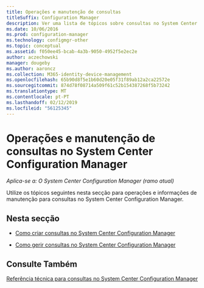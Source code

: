 ```yaml
---
title: Operações e manutenção de consultas
titleSuffix: Configuration Manager
description: Ver uma lista de tópicos sobre consultas no System Center Configuration Manager. O foco é operações e manutenção.
ms.date: 10/06/2016
ms.prod: configuration-manager
ms.technology: configmgr-other
ms.topic: conceptual
ms.assetid: f050ee45-bcab-4a3b-9050-4952f5e2ec2e
author: aczechowski
manager: dougeby
ms.author: aaroncz
ms.collection: M365-identity-device-management
ms.openlocfilehash: 65b90d8f5e1b60d20e05f31f89ab12a2ca22572e
ms.sourcegitcommit: 874d78f08714a509f61c52b154387268f5b73242
ms.translationtype: MT
ms.contentlocale: pt-PT
ms.lasthandoff: 02/12/2019
ms.locfileid: "56125345"
---
```

# <a name="operations-and-maintenance-for-queries-in-system-center-configuration-manager"></a>Operações e manutenção de consultas no System Center Configuration Manager

*Aplica-se a: O System Center Configuration Manager (ramo atual)*

Utilize os tópicos seguintes nesta secção para operações e informações de manutenção para consultas no System Center Configuration Manager.  

## <a name="in-this-section"></a>Nesta secção  

-   [Como criar consultas no System Center Configuration Manager](../../../core/servers/manage/create-queries.md)  

-   [Como gerir consultas no System Center Configuration Manager](../../../core/servers/manage/manage-queries.md)  

## <a name="see-also"></a>Consulte Também  
 [Referência técnica para consultas no System Center Configuration Manager](../../../core/servers/manage/queries-technical-reference.md)
